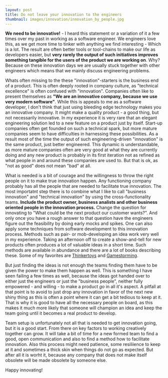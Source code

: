 ```yaml
---
layout: post
title: Do not leave your innovation to the engineers
thumbnail: images/innovation/innovation_by_people.jpg
---
```


**We need to be innovative!** - I heard this statement or a variation of it a few times over my past in working as a software engineer. We engineers love this, as we get more time to tinker with anything we find interesting - Which is a lot. The result are often better tools or tool-chains to make our life as developers easier, but **very rarely the output of such initiatives improves something tangible for the users of the product we are working on**. Why? Because on these innovation days we are usually stuck together with other engineers which means that we mainly discuss engineering problems. 

Whats often missing to the these "innovation"-starters is the business end of a product. This is often deeply rooted in company culture, as "technical excellence" is often confused with "innovation". Companies often like to present themselves as **"We are an innovative company, because we use very modern software"**. While this is appeals to me as a software developer, I don't think that just using bleeding edge technology makes you an innovative company. It might make a quality product - a good thing, but not necessarily innovative. 
In my experience it is very rare that an elegant engineering solution led to a new feature on a product just by itself. Start-up companies often get founded on such a technical spark, but more mature companies seem to have difficulties in harnessing these possibilities. As a result most of the time the output of such engineering-driven "innovation" is the same product, just better engineered. This dynamic is understandable, as more mature companies often are very good at what they are currently doing and any new product is probably in its first iteration not as refined as what people in and around these companies are used to. But that is ok, as "not as good" does not mean "bad" at all. 

What is needed is a bit of courage and the willingness to throw the right people on it to make true innovation happen. Any functioning company probably has all the people that are needed to facilitate true innovation. 
The most importatnt step there is to combine what I like to call "business innovation" and "technical innovation" by using the cross-functionality teams. **Include the product owner, business analists and other business oriented people in the innovation process.** Change the question for innovating to "What could be the next product our customer wants?". And only once you have a rough answer to that question have the engineers figure out the feasibility by doing early mocks and spikes. One can also apply some techniques from software development to this innovation process. Methods such as pair- or mob-developing an idea work very well in my experience. Taking an afternoon off to create a show-and-tell for new products often produces a lot of valuable ideas in a short time. Such methods are available in abundance and there are a lot of books describing these. Some of my favorites are [Thinkertoys](https://www.amazon.com/Thinkertoys-Handbook-Creative-Thinking-Techniques-2nd/dp/1580087736) and [Gamestorming](http://gamestorming.com/).

But just finding the ideas is not enough the teams finding them have to be given the power to make them happen as well. This is something I have seen failing a few times as well, because the ideas got handed over to either just the engineers or just the "business people", neither fully empowered - and willing - to make a product *go* in all it's aspect. A pitfall at that point is to avoid to just drop any innovation in favor of the next new shiny thing as this is often a point where it can get a bit tedious to keep at it. That is why it is good to have all the necessary people on board, as this makes it much more likely that someone will champion an idea and keep the team going until it becomes a real product to develop.

Team setup is unfortunately not all that is needed to get innovation going, but it is a good start. From there on key factors to working creatively together can grow. It will take a bit of time for a new formed team to find a good, open communication and also to find a method how to facilitate innovation. Also this process might need patience, some resiliience to keep at it and sometimes a thick skin when things do not go as expected. But after all it is worht it, because any company that does not make itself obsolete will be made obsolete by someone else.  

Happy innovating!





